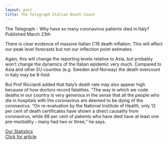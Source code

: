 ```yaml
---
layout: post
title: The Telegraph Italian Death Count
---
```

The Telegraph - Why have so many coronavirus patients died in Italy?
Published March 23th

There is clear evidence of massive Italian C19 death inflation:
This will affect our peak level forecasts but not our inflection point estimates. 

Again, this will change the reporting levels relative to Asia, but probably won’t change the dynamics of the Italian epidemic very much. Compared to Asia and other EU counties (e.g. Sweden and Norway) the death overcount in Italy may be 8-fold:

But Prof Ricciardi added that Italy’s death rate may also appear high because of how doctors record fatalities. 
“The way in which we code deaths in our country is very generous in the sense that all the people who die in hospitals with the coronavirus are deemed to be dying of the coronavirus.
“On re-evaluation by the National Institute of Health, only 12 per cent of death certificates have shown a direct causality from coronavirus, while 88 per cent of patients who have died have at least one pre-morbidity - many had two or three,” he says.

[Our Statistics](https://rpubs.com/nzawadzki/covid19-by-country)<br>
[Click for article](https://www.telegraph.co.uk/global-health/science-and-disease/have-many-coronavirus-patients-died-italy/)
